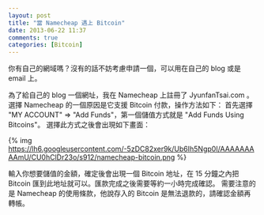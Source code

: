 ```yaml
---
layout: post
title: "當 Namecheap 遇上 Bitcoin"
date: 2013-06-22 11:37
comments: true
categories: [Bitcoin]
---
```

你有自己的網域嗎？沒有的話不妨考慮申請一個，可以用在自己的 blog 或是 email 上。

為了給自己的 blog 一個網址，我在 Namecheap 上註冊了 JyunfanTsai.com 。
選擇 Namecheap 的一個原因是它支援 Bitcoin 付款，操作方法如下：
首先選擇 "MY ACCOUNT" => "Add Funds"，第一個儲值方式就是 "Add Funds Using Bitcoins"。
選擇此方式之後會出現如下畫面：

{% img https://lh6.googleusercontent.com/-5zDC82xer9k/Ub6Ih5Ngp0I/AAAAAAAAAmU/CU0hClDr23o/s912/namecheap-bitcoin.png %}

輸入你想要儲值的金額，確定後會出現一個 Bitcoin 地址，在 15 分鐘之內把
Bitcoin 匯到此地址就可以。匯款完成之後需要等約一小時完成確認。
需要注意的是 Namecheap 的使用條款，他說存入的 Bitcoin 是無法退款的，請確認金額再轉帳。

